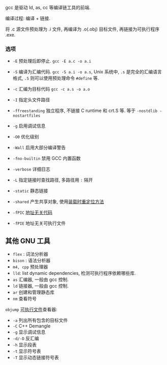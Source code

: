 gcc 是驱动 ld, as, cc 等编译链工具的前端. 

编译过程: 编译 + 链接. 

将 .c 源文件预处理为 .i 文件, 再编译为 .o(.obj) 目标文件, 再链接为可执行程序 .exe.

### 选项

- `-E` 预处理后即停止. `gcc -E a.c -o a.i`
- `-S` 编译为汇编代码. `gcc -S a.i -o a.s`, Unix 系统中, `.s` 是完全的汇编语言格式, `.S` 则可以使用预处理命令 `#define` 等.
- `-c` 汇编为目标代码 `gcc -c a.s -o a.o`

- `-I` 指定头文件路径
- `-ffreestanding` 独立程序, 不链接 C runtime 和 crt.S 等. 等于 `-nostdlib -nostartfiles`
- `-g` 启用调试信息
- `-O0` 优化级别
- `-Wall` 启用大部分编译警告
- `-fno-builtin` 禁用 GCC 内置函数 
- `-verbose` 详细日志

- `-L` 指定链接时查找路径, 多路径用 `:` 隔开
- `-static` 静态链接

- `-shared` 产生共享对象, 使用[装载时重定位方法](../链接过程/动态链接.md)
- `-fPIC` [地址无关代码](../链接过程/动态链接.md)
- `-fPIE` 地址无关可执行文件

## 其他 GNU 工具

- `flex` : 词法分析器
- `bison` : 语法分析器
- `m4, cpp` 预处理器
- `lld`: list dynamic dependencies, 检测可执行程序依赖哪些库.
- `as` 汇编器, 一般由 gcc 控制.
- `ld` 链接器, 一般由 gcc 控制.
- `ar` 创建和管理静态库
- `nm` 查看符号

`objump` [可执行文件](../链接过程/Unix-ELF.md)查看器:
- `-a` 列出所有包含的目标文件
- `-C` C++ Demangle 
- `-g` 显示调试信息 
- `-d/-D` 反汇编
- `-h` 显示段表
- `-t` 显示符号表
- `-T` 显示动态链接符号表

